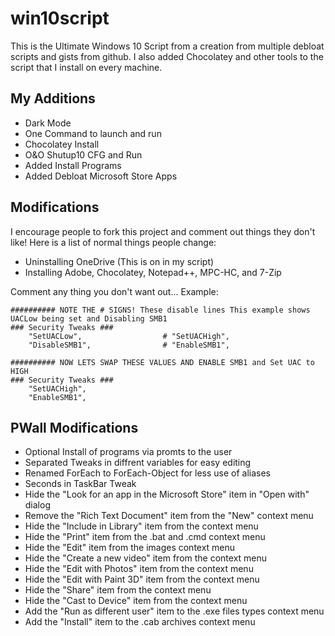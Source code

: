 # win10script
This is the Ultimate Windows 10 Script from a creation from multiple debloat scripts and gists from github. I also added Chocolatey and other tools to the script that I install on every machine.

## My Additions

- Dark Mode
- One Command to launch and run
- Chocolatey Install
- O&O Shutup10 CFG and Run
- Added Install Programs
- Added Debloat Microsoft Store Apps

## Modifications
I encourage people to fork this project and comment out things they don't like! Here is a list of normal things people change:
- Uninstalling OneDrive (This is on in my script)
- Installing Adobe, Chocolatey, Notepad++, MPC-HC, and 7-Zip

Comment any thing you don't want out... Example:

```
########## NOTE THE # SIGNS! These disable lines This example shows UACLow being set and Disabling SMB1
### Security Tweaks ###
	"SetUACLow",                  # "SetUACHigh",
	"DisableSMB1",                # "EnableSMB1",

########## NOW LETS SWAP THESE VALUES AND ENABLE SMB1 and Set UAC to HIGH
### Security Tweaks ###
	"SetUACHigh",
	"EnableSMB1",
```
## PWall Modifications
- Optional Install of programs via promts to the user
- Separated Tweaks in diffrent variables for easy editing
- Renamed ForEach to ForEach-Object for less use of aliases
- Seconds in TaskBar Tweak
- Hide the "Look for an app in the Microsoft Store" item in "Open with" dialog
- Remove the "Rich Text Document" item from the "New" context menu
- Hide the "Include in Library" item from the context menu
- Hide the "Print" item from the .bat and .cmd context menu
- Hide the "Edit" item from the images context menu
- Hide the "Create a new video" item from the context menu
- Hide the "Edit with Photos" item from the context menu
- Hide the "Edit with Paint 3D" item from the context menu
- Hide the "Share" item from the context menu
- Hide the "Cast to Device" item from the context menu
- Add the "Run as different user" item to the .exe files types context menu
- Add the "Install" item to the .cab archives context menu